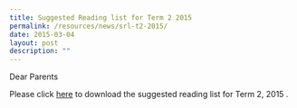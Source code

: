 ```yaml
---
title: Suggested Reading list for Term 2 2015
permalink: /resources/news/srl-t2-2015/
date: 2015-03-04
layout: post
description: ""
---
```

Dear Parents

Please click [here](https://drive.google.com/file/d/0B2cgeWVfYqmKcElkY0VLVkpPWkE/view?usp=sharing) to download the suggested reading list for Term 2, 2015 .